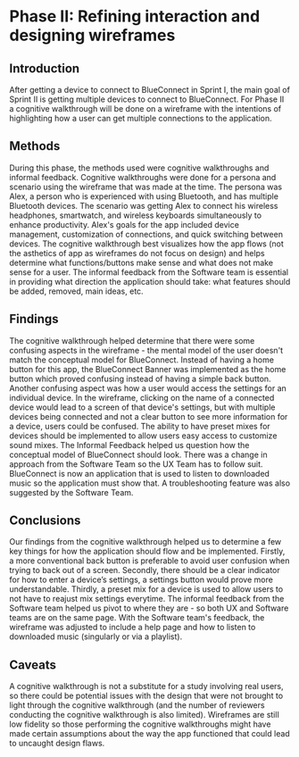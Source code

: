 # Phase II: Refining interaction and designing wireframes

## Introduction

After getting a device to connect to BlueConnect in Sprint I, the main goal of Sprint II is getting multiple devices to connect to BlueConnect. For Phase II a cognitive walkthrough will be done on a wireframe with the intentions of highlighting how a user can get multiple connections to the application.

## Methods

During this phase, the methods used were cognitive walkthroughs and informal feedback. Cognitive walkthroughs were done for a persona and scenario using the wireframe that was made at the time. The persona was Alex, a person who is experienced with using Bluetooth, and has multiple Bluetooth devices. The scenario was getting Alex to connect his wireless headphones, smartwatch, and wireless keyboards simultaneously to enhance productivity. Alex's goals for the app included device management, customization of connections, and quick switching between devices. The cognitive walkthrough best visualizes how the app flows (not the asthetics of app as wireframes do not focus on design) and helps determine what functions/buttons make sense and what does not make sense for a user. The informal feedback from the Software team is essential in providing what direction the application should take: what features should be added, removed, main ideas, etc.

## Findings

The cognitive walkthrough helped determine that there were some confusing aspects in the wireframe - the mental model of the user doesn't match the conceptual model for BlueConnect. Instead of having a home button for this app, the BlueConnect Banner was implemented as the home button which proved confusing instead of having a simple back button. Another confusing aspect was how a user would access the settings for an individual device. In the wireframe, clicking on the name of a connected device would lead to a screen of that device's settings, but with multiple devices being connected and not a clear button to see more information for a device, users could be confused. The ability to have preset mixes for devices should be implemented to allow users easy access to customize sound mixes. The Informal Feedback helped us question how the conceptual model of BlueConnect should look. There was a change in approach from the Software Team so the UX Team has to follow suit. BlueConnect is now an application that is used to listen to downloaded music so the application must show that. A troubleshooting feature was also suggested by the Software Team.

## Conclusions

Our findings from the cognitive walkthrough helped us to determine a few key things for how the application should flow and be implemented.  Firstly, a more conventional back button is preferable to avoid user confusion when trying to back out of a screen.  Secondly, there should be a clear indicator for how to enter a device’s settings, a settings button would prove more understandable. Thirdly, a preset mix for a device is used to allow users to not have to reajust mix settings everytime. The informal feedback from the Software team helped us pivot to where they are - so both UX and Software teams are on the same page. With the Software team's feedback, the wireframe was adjusted to include a help page and how to listen to downloaded music (singularly or via a playlist).

## Caveats

A cognitive walkthrough is not a substitute for a study involving real users, so there could be potential issues with the design that were not brought to light through the cognitive walkthrough (and the number of reviewers conducting the cognitive walkthrough is also limited). Wireframes are still low fidelity so those performing the cognitive walkthroughs might have made certain assumptions about the way the app functioned that could lead to uncaught design flaws. 
